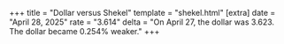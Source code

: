 +++
title = "Dollar versus Shekel"
template = "shekel.html"
[extra]
date = "April 28, 2025"
rate = "3.614"
delta = "On April 27, the dollar was 3.623. The dollar became 0.254% weaker."
+++

